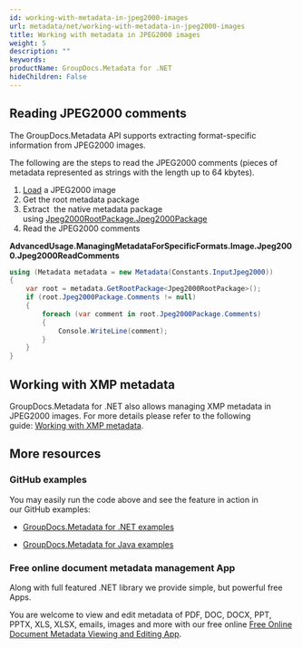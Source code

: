 ```yaml
---
id: working-with-metadata-in-jpeg2000-images
url: metadata/net/working-with-metadata-in-jpeg2000-images
title: Working with metadata in JPEG2000 images
weight: 5
description: ""
keywords: 
productName: GroupDocs.Metadata for .NET
hideChildren: False
---
```

## Reading JPEG2000 comments

The GroupDocs.Metadata API supports extracting format-specific information from JPEG2000 images.

The following are the steps to read the JPEG2000 comments (pieces of metadata represented as strings with the length up to 64 kbytes).

1.  [Load](Loading%2Bfiles.html) a JPEG2000 image
2.  Get the root metadata package
3.  Extract  the native metadata package using [Jpeg2000RootPackage.Jpeg2000Package](https://apireference.groupdocs.com/net/metadata/groupdocs.metadata.formats.image/jpeg2000rootpackage/properties/jpeg2000package)
4.  Read the JPEG2000 comments

**AdvancedUsage.ManagingMetadataForSpecificFormats.Image.Jpeg2000.Jpeg2000ReadComments**

```csharp
using (Metadata metadata = new Metadata(Constants.InputJpeg2000))
{
	var root = metadata.GetRootPackage<Jpeg2000RootPackage>();
	if (root.Jpeg2000Package.Comments != null)
	{
		foreach (var comment in root.Jpeg2000Package.Comments)
		{
			Console.WriteLine(comment);
		}
	}
}
```

## Working with XMP metadata

GroupDocs.Metadata for .NET also allows managing XMP metadata in JPEG2000 images. For more details please refer to the following guide: [Working with XMP metadata](Working%2Bwith%2BXMP%2Bmetadata.html).

## More resources

### GitHub examples

You may easily run the code above and see the feature in action in our GitHub examples:

*   [GroupDocs.Metadata for .NET examples](https://github.com/groupdocs-metadata/GroupDocs.Metadata-for-.NET)
    
*   [GroupDocs.Metadata for Java examples](https://github.com/groupdocs-metadata/GroupDocs.Metadata-for-Java)
    

### Free online document metadata management App

Along with full featured .NET library we provide simple, but powerful free Apps.

You are welcome to view and edit metadata of PDF, DOC, DOCX, PPT, PPTX, XLS, XLSX, emails, images and more with our free online [Free Online Document Metadata Viewing and Editing App](https://products.groupdocs.app/metadata).
